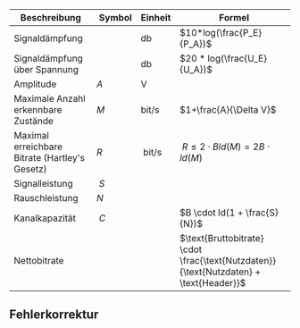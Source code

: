 | Beschreibung | Symbol |Einheit | Formel |
|--|--|--|--|
| Signaldämpfung || db | $10*log(\frac{P_E}{P_A})$ |
| Signaldämpfung über Spannung | | db | $20 * log(\frac{U_E}{U_A})$ |
| Amplitude | $A$ | V | |
| Maximale Anzahl erkennbare Zustände | $M$ |bit/s |$1+\frac{A}{\Delta V}$ |
| Maximal erreichbare Bitrate (Hartley's Gesetz) | $R$ | bit/s | $R \le 2 \cdot B ld(M) = 2B \cdot ld(M)$
| Signalleistung | $S$ | | |
| Rauschleistung | $N$ | | |
| Kanalkapazität | $C$ | | $B \cdot ld(1 + \frac{S}{N})$ |
| Nettobitrate | | | $\text{Bruttobitrate} \cdot \frac{\text{Nutzdaten}}{\text{Nutzdaten} + \text{Header}}$

## Fehlerkorrektur



